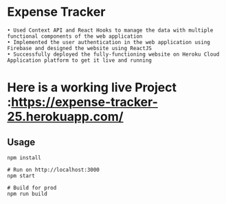# Expense Tracker
 ```
• Used Context API and React Hooks to manage the data with multiple functional components of the web application
• Implemented the user authentication in the web application using Firebase and designed the website using ReactJS
• Successfully deployed the fully-functioning website on Heroku Cloud Application platform to get it live and running
```

# Here is a working live Project :https://expense-tracker-25.herokuapp.com/


## Usage
```
npm install

# Run on http://localhost:3000
npm start

# Build for prod
npm run build
```

